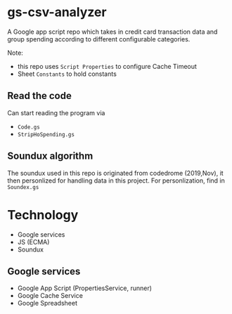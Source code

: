 # gs-csv-analyzer
A Google app script repo which takes in credit card transaction data and group spending according to different configurable categories. 

Note:
- this repo uses `Script Properties` to configure Cache Timeout
- Sheet `Constants` to hold constants

## Read the code
Can start reading the program via 
- `Code.gs`
- `StripHoSpending.gs`

## Soundux algorithm 
The soundux used in this repo is originated from codedrome (2019,Nov),
it then personlized for handling data in this project. 
For personlization, find in `Soundex.gs`

# Technology
- Google services 
- JS (ECMA)
- Soundux

## Google services
- Google App Script (PropertiesService, runner)
- Google Cache Service
- Google Spreadsheet
